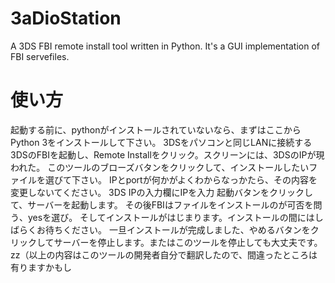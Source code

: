 # 3aDioStation
A 3DS FBI remote install tool written in Python.
It's a GUI implementation of FBI servefiles.

# 使い方
起動する前に、pythonがインストールされていないなら、まずはここからPython 3をインストールして下さい。
3DSをパソコンと同じLANに接続する
3DSのFBIを起動し、Remote Installをクリック。スクリーンには、3DSのIPが現われた。
このツールのブローズバタンをクリックして、インストールしたいファイルを選びて下さい。
IPとportが何かがよくわからなっかたら、その内容を変更しないてください。
3DS IPの入力欄にIPを入力
起動バタンをクリックして、サーバーを起動します。
その後FBIはファイルをインストールのが可否を問う、yesを選び。
そしてインストールがはじまります。インストールの間にはしばらくお待ちください。
一旦インストールが完成しました、やめるバタンをクリックしてサーバーを停止します。またはこのツールを停止しても大丈夫です。
zz（以上の内容はこのツールの開発者自分で翻訳したので、間違ったところは有りますかもし